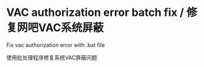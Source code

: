 # VAC authorization error batch fix / 修复网吧VAC系统屏蔽
Fix vac authorization error with .bat file  

使用批处理程序修复系统VAC屏蔽问题

